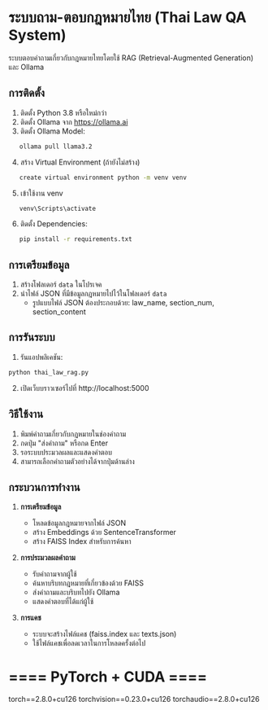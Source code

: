 # ระบบถาม-ตอบกฎหมายไทย (Thai Law QA System)

ระบบตอบคำถามเกี่ยวกับกฎหมายไทยโดยใช้ RAG (Retrieval-Augmented Generation) และ Ollama

## การติดตั้ง

1. ติดตั้ง Python 3.8 หรือใหม่กว่า
2. ติดตั้ง Ollama จาก https://ollama.ai
3. ติดตั้ง Ollama Model:
```bash
   ollama pull llama3.2
```

4. สร้าง Virtual Environment (ถ้ายังไม่สร้าง)
```bash
   create virtual environment python -m venv venv
```

5. เข้าใช้งาน venv
```bash
   venv\Scripts\activate
```   

6. ติดตั้ง Dependencies:
```bash
   pip install -r requirements.txt
```

## การเตรียมข้อมูล

1. สร้างโฟลเดอร์ `data` ในโปรเจค
2. นำไฟล์ JSON ที่มีข้อมูลกฎหมายไปไว้ในโฟลเดอร์ `data`
   - รูปแบบไฟล์ JSON ต้องประกอบด้วย: law_name, section_num, section_content

## การรันระบบ

1. รันแอปพลิเคชัน:
```bash
python thai_law_rag.py
```

2. เปิดเว็บบราวเซอร์ไปที่ http://localhost:5000

## วิธีใช้งาน

1. พิมพ์คำถามเกี่ยวกับกฎหมายในช่องคำถาม
2. กดปุ่ม "ส่งคำถาม" หรือกด Enter
3. รอระบบประมวลผลและแสดงคำตอบ
4. สามารถเลือกคำถามตัวอย่างได้จากปุ่มด้านล่าง

## กระบวนการทำงาน

1. **การเตรียมข้อมูล**
   - โหลดข้อมูลกฎหมายจากไฟล์ JSON
   - สร้าง Embeddings ด้วย SentenceTransformer
   - สร้าง FAISS Index สำหรับการค้นหา

2. **การประมวลผลคำถาม**
   - รับคำถามจากผู้ใช้
   - ค้นหาบริบทกฎหมายที่เกี่ยวข้องด้วย FAISS
   - ส่งคำถามและบริบทไปยัง Ollama
   - แสดงคำตอบที่ได้แก่ผู้ใช้

3. **การแคช**
   - ระบบจะสร้างไฟล์แคช (faiss.index และ texts.json)
   - ใช้ไฟล์แคชเพื่อลดเวลาในการโหลดครั้งต่อไป


# ==== PyTorch + CUDA ====
torch==2.8.0+cu126
torchvision==0.23.0+cu126
torchaudio==2.8.0+cu126